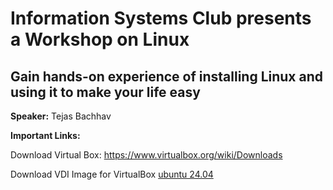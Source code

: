 # Information Systems Club presents a Workshop on Linux 
## Gain hands-on experience of installing Linux and using it to make your life easy

__Speaker:__ Tejas Bachhav

__Important Links:__

Download Virtual Box: https://www.virtualbox.org/wiki/Downloads

Download VDI Image for VirtualBox [ubuntu 24.04](https://www.osboxes.org/ubuntu/)
